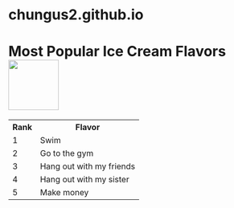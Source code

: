 # chungus2.github.io

<!DOCTYPE html>
<html ><head><meta charset=utf-8" /><title>Things i like to do</title></head>
<body>
        <h1>Most Popular Ice Cream Flavors <img src=https://www.atlantisbahamas.com/media/Things%20To%20Do/Water%20Park/Beaches/Hero/Experiences_Beach.jpg" height=100 width=100/> </h1>
        <table><tr><th>Rank</th><th>Flavor</th></tr>
        <tr><td>1</td><td>Swim</td></tr>
        <tr><td>2</td><td>Go to the gym</td></tr>
        <tr><td>3</td><td>Hang out with my friends</td></tr>
        <tr><td>4</td><td>Hang out with my sister</td></tr>
        <tr><td>5</td><td>Make money</td></tr></table>
</body>
</html>

 
